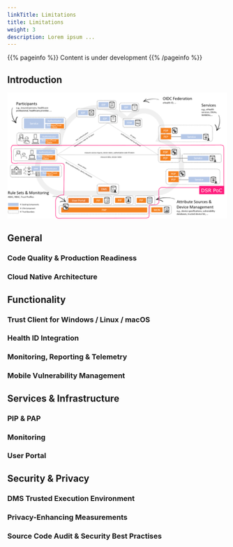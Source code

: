 ```yaml
---
linkTitle: Limitations
title: Limitations
weight: 3
description: Lorem ipsum ...
---
```


{{% pageinfo %}}
Content is under development
{{% /pageinfo %}}

## Introduction

![dsr_scope](dsr_poc_scope.png)

## General

### Code Quality & Production Readiness

### Cloud Native Architecture

## Functionality

### Trust Client for Windows / Linux / macOS

### Health ID Integration

### Monitoring, Reporting & Telemetry

### Mobile Vulnerability Management

## Services & Infrastructure

### PIP & PAP

### Monitoring

### User Portal

## Security & Privacy

### DMS Trusted Execution Environment

### Privacy-Enhancing Measurements

### Source Code Audit & Security Best Practises